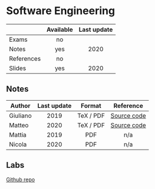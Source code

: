 # Software Engineering

|          |Available|Last update|
|----------|:-------:|:---------:|
|Exams     |no       |           |
|Notes     |yes      |2020       |
|References|no       |           |
|Slides    |yes      |2020       |

## Notes

|Author  |Last update|Format   |Reference|
|--------|:---------:|:-------:|:-------:|
|Giuliano|2019       |TeX / PDF|[Source code](https://github.com/GiulianoAbruzzo/MSECS-Sapienza-Notes)|
|Matteo  |2020       |TeX / PDF|[Source code](https://github.com/MatteoSalvino/SE-resources)|
|Mattia  |2019       |PDF      |n/a|
|Nicola  |2020       |PDF      |n/a|


## Labs 
[Github repo](https://github.com/nicoDs96/SE-LABs)
